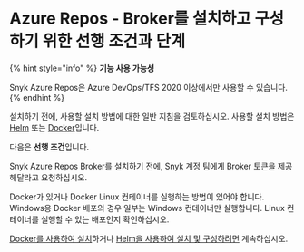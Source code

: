 # Azure Repos - Broker를 설치하고 구성하기 위한 선행 조건과 단계

{% hint style="info" %}
**기능 사용 가능성**

Snyk Azure Repos은 Azure DevOps/TFS 2020 이상에서만 사용할 수 있습니다.
{% endhint %}

설치하기 전에, 사용할 설치 방법에 대한 일반 지침을 검토하십시오. 사용할 설치 방법은 [Helm](../install-and-configure-broker-using-helm.md) 또는 [Docker](../install-and-configure-broker-using-docker.md)입니다.

다음은 **선행 조건**입니다.

Snyk Azure Repos Broker를 설치하기 전에, Snyk 계정 팀에게 Broker 토큰을 제공해달라고 요청하십시오.

Docker가 있거나 Docker Linux 컨테이너를 실행하는 방법이 있어야 합니다. Windows용 Docker 배포의 경우 일부는 Windows 컨테이너만 실행합니다. Linux 컨테이너를 실행할 수 있는 배포인지 확인하십시오.

[Docker를 사용하여 설치](setup-broker-with-azure-repos.md)하거나 [Helm을 사용하여 설치 및 구성하려면](azure-repos-install-and-configure-and-configure-using-helm.md) 계속하십시오.